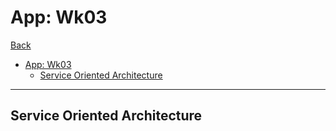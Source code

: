 # App: Wk03

[Back](../../app_tech.md)

- [App: Wk03](#app-wk03)
  - [Service Oriented Architecture](#service-oriented-architecture)

---

## Service Oriented Architecture
